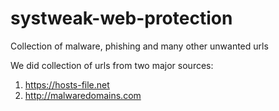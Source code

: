 # systweak-web-protection
Collection of malware, phishing and many other unwanted urls

We did collection of urls from two major sources:
1. https://hosts-file.net
2. http://malwaredomains.com
